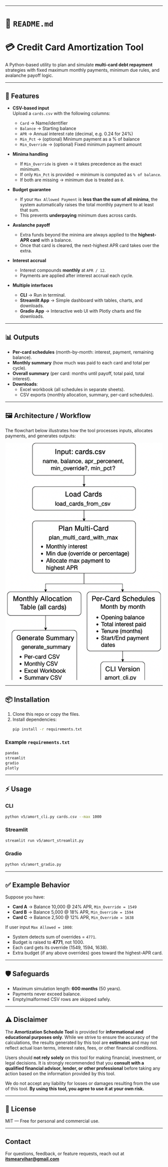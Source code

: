 
---

# 📂 `README.md`


# 💳 Credit Card Amortization Tool

A Python-based utility to plan and simulate **multi-card debt repayment** strategies with fixed maximum monthly payments, minimum due rules, and avalanche payoff logic.

---

## 🚀 Features

- **CSV-based input**  
  Upload a `cards.csv` with the following columns:
  - `Card` → Name/identifier
  - `Balance` → Starting balance
  - `APR` → Annual interest rate (decimal, e.g. 0.24 for 24%)
  - `Min_Pct` → (optional) Minimum payment as a % of balance  
  - `Min_Override` → (optional) Fixed minimum payment amount  

- **Minima handling**  
  - If `Min_Override` is given → it takes precedence as the exact minimum.  
  - If only `Min_Pct` is provided → minimum is computed as `% of balance`.  
  - If both are missing → minimum due is treated as `0`.  

- **Budget guarantee**  
  - If your `Max Allowed Payment` is **less than the sum of all minima**, the system automatically raises the total monthly payment to at least that sum.  
  - This prevents **underpaying** minimum dues across cards.  

- **Avalanche payoff**  
  - Extra funds beyond the minima are always applied to the **highest-APR card** with a balance.  
  - Once that card is cleared, the next-highest APR card takes over the extra.  

- **Interest accrual**  
  - Interest compounds **monthly** at `APR / 12`.  
  - Payments are applied after interest accrual each cycle.  

- **Multiple interfaces**  
  - **CLI** → Run in terminal.  
  - **Streamlit App** → Simple dashboard with tables, charts, and downloads.  
  - **Gradio App** → Interactive web UI with Plotly charts and file downloads.  

---

## 📊 Outputs

- **Per-card schedules** (month-by-month: interest, payment, remaining balance).  
- **Monthly summary** (how much was paid to each card and total per cycle).  
- **Overall summary** (per card: months until payoff, total paid, total interest).  
- **Downloads**:
  - Excel workbook (all schedules in separate sheets).  
  - CSV exports (monthly allocation, summary, per-card schedules).  

---

## 🖼️ Architecture / Workflow

The flowchart below illustrates how the tool processes inputs, allocates payments, and generates outputs:

![Workflow Diagram](workflow.png)


---

## 📦 Installation

1. Clone this repo or copy the files.
2. Install dependencies:
   ```bash
   pip install -r requirements.txt


### Example `requirements.txt`

```
pandas
streamlit
gradio
plotly
```

---

## ⚡ Usage

### CLI

```bash
python v5/amort_cli.py cards.csv --max 1000
```

### Streamlit

```bash
streamlit run v5/amort_streamlit.py
```

### Gradio

```bash
python v5/amort_gradio.py
```

---

## ✅ Example Behavior

Suppose you have:

* **Card A** → Balance 10,000 @ 24% APR, `Min_Override = 1549`
* **Card B** → Balance 5,000 @ 18% APR, `Min_Override = 1594`
* **Card C** → Balance 2,500 @ 12% APR, `Min_Override = 1638`

If user input `Max Allowed = 1000`:

* System detects sum of overrides = `4771`.
* Budget is raised to **4771**, not 1000.
* Each card gets its override (1549, 1594, 1638).
* Extra budget (if any above overrides) goes toward the highest-APR card.

---

## 🛡️ Safeguards

* Maximum simulation length: **600 months** (50 years).
* Payments never exceed balance.
* Empty/malformed CSV rows are skipped safely.

---

## ⚠️ Disclaimer

The **Amortization Schedule Tool** is provided for **informational and educational purposes only**. While we strive to ensure the accuracy of the calculations, the results generated by this tool are **estimates** and may not reflect actual loan terms, interest rates, fees, or other financial conditions.

Users should **not rely solely** on this tool for making financial, investment, or legal decisions. It is strongly recommended that you **consult with a qualified financial advisor, lender, or other professional** before taking any action based on the information provided by this tool.

We do not accept any liability for losses or damages resulting from the use of this tool. **By using this tool, you agree to use it at your own risk.**

---

## 📄 License

MIT — Free for personal and commercial use.

---

## Contact

For questions, feedback, or feature requests, reach out at **[itsmearvihar@gmail.com](mailto:itsmearvihar@gmail.com)**

